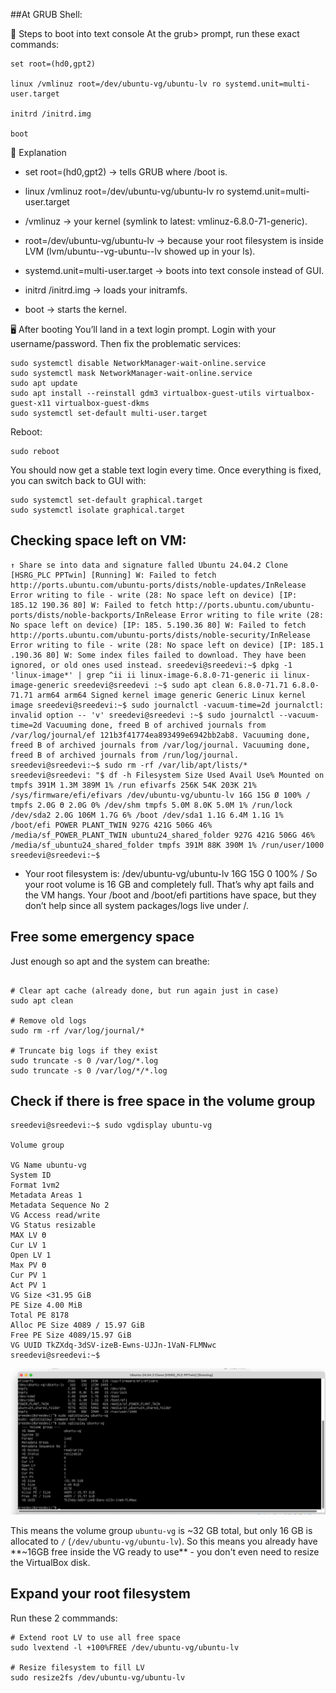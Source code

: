 

##At GRUB Shell:

🔧 Steps to boot into text console
At the grub> prompt, run these exact commands:
```
set root=(hd0,gpt2)

linux /vmlinuz root=/dev/ubuntu-vg/ubuntu-lv ro systemd.unit=multi-user.target

initrd /initrd.img

boot
```

📌 Explanation

- set root=(hd0,gpt2) → tells GRUB where /boot is.

- linux /vmlinuz root=/dev/ubuntu-vg/ubuntu-lv ro systemd.unit=multi-user.target

- /vmlinuz → your kernel (symlink to latest: vmlinuz-6.8.0-71-generic).

- root=/dev/ubuntu-vg/ubuntu-lv → because your root filesystem is inside LVM (lvm/ubuntu--vg-ubuntu--lv showed up in your ls).

- systemd.unit=multi-user.target → boots into text console instead of GUI.
- initrd /initrd.img → loads your initramfs.
- boot → starts the kernel.

🖥️ After booting
You’ll land in a text login prompt.
Login with your username/password.
Then fix the problematic services:

```
sudo systemctl disable NetworkManager-wait-online.service
sudo systemctl mask NetworkManager-wait-online.service
sudo apt update
sudo apt install --reinstall gdm3 virtualbox-guest-utils virtualbox-guest-x11 virtualbox-guest-dkms
sudo systemctl set-default multi-user.target
```

Reboot:
```
sudo reboot
```

You should now get a stable text login every time.
Once everything is fixed, you can switch back to GUI with:

```
sudo systemctl set-default graphical.target
sudo systemctl isolate graphical.target
```


## Checking space left on VM:

```
↑ Share se into data and signature falled Ubuntu 24.04.2 Clone [HSRG_PLC PPTwin] [Running] W: Failed to fetch http://ports.ubuntu.com/ubuntu-ports/dists/noble-updates/InRelease Error writing to file - write (28: No space left on device) [IP: 185.12 190.36 80] W: Failed to fetch http://ports.ubuntu.com/ubuntu-ports/dists/noble-backports/InRelease Error writing to file write (28: No space left on device) [IP: 185. 5.190.36 80] W: Failed to fetch http://ports.ubuntu.com/ubuntu-ports/dists/noble-security/InRelease Error writing to file - write (28: No space left on device) [IP: 185.1 .190.36 80] W: Some index files failed to download. They have been ignored, or old ones used instead. sreedevi@sreedevi:~$ dpkg -1 'linux-image*' | grep ^ii ii linux-image-6.8.0-71-generic ii linux-image-generic sreedevi@sreedevi :~$ sudo apt clean 6.8.0-71.71 6.8.0-71.71 arm64 arm64 Signed kernel image generic Generic Linux kernel image sreedevi@sreedevi:~$ sudo journalctl -vacuum-time=2d journalctl: invalid option -- 'v' sreedevi@sreedevi :~$ sudo journalctl --vacuum-time=2d Vacuuming done, freed B of archived journals from /var/log/journal/ef 121b3f41774ea893499e6942bb2ab8. Vacuuming done, freed B of archived journals from /var/log/journal. Vacuuming done, freed B of archived journals from /run/log/journal. sreedevi@sreedevi:~$ sudo rm -rf /var/lib/apt/lists/* sreedevi@sreedevi: "$ df -h Filesystem Size Used Avail Use% Mounted on tmpfs 391M 1.3M 389M 1% /run efivarfs 256K 54K 203K 21% /sys/firmware/efi/efivars /dev/ubuntu-vg/ubuntu-lv 16G 15G Ø 100% / tmpfs 2.0G Ө 2.0G 0% /dev/shm tmpfs 5.0M 8.0K 5.0M 1% /run/lock /dev/sda2 2.0G 106M 1.7G 6% /boot /dev/sda1 1.1G 6.4M 1.1G 1% /boot/efi POWER PLANT_TWIN 927G 421G 506G 46% /media/sf_POWER_PLANT_TWIN ubuntu24_shared_folder 927G 421G 506G 46% /media/sf_ubuntu24_shared_folder tmpfs 391M 88K 390M 1% /run/user/1000 sreedevi@sreedevi:~$
```



- Your root filesystem is:
/dev/ubuntu-vg/ubuntu-lv   16G   15G   0   100%   /
So your root volume is 16 GB and completely full. That’s why apt fails and the VM hangs.
Your /boot and /boot/efi partitions have space, but they don’t help since all system packages/logs live under /.


## Free some emergency space
Just enough so apt and the system can breathe:

```

# Clear apt cache (already done, but run again just in case)
sudo apt clean

# Remove old logs
sudo rm -rf /var/log/journal/*

# Truncate big logs if they exist
sudo truncate -s 0 /var/log/*.log
sudo truncate -s 0 /var/log/*/*.log
```


## Check if there is free space in the volume group

```
sreedevi@sreedevi:~$ sudo vgdisplay ubuntu-vg 

Volume group 

VG Name ubuntu-vg 
System ID 
Format 1vm2 
Metadata Areas 1 
Metadata Sequence No 2 
VG Access read/write 
VG Status resizable 
MAX LV Ө 
Cur LV 1 
Open LV 1 
Max PV Ө 
Cur PV 1 
Act PV 1 
VG Size <31.95 GiB 
PE Size 4.00 MiB 
Total PE 8178 
Alloc PE Size 4089 / 15.97 GiB 
Free PE Size 4089/15.97 GiB 
VG UUID TkZXdq-3dSV-izeB-Ewns-UJJn-1VaN-FLMNwc 
sreedevi@sreedevi:~$
```

![alt text](image-1.png)

This means the volume group `ubuntu-vg` is ~32 GB total, but only 16 GB is allocated to `/` (`/dev/ubuntu-vg/ubuntu-lv`).
So this means you already have **~16GB free inside the VG ready to use** - you don't even need to resize the VirtualBox disk.


## Expand your root filesystem

Run these 2 commmands:
```
# Extend root LV to use all free space
sudo lvextend -l +100%FREE /dev/ubuntu-vg/ubuntu-lv

# Resize filesystem to fill LV
sudo resize2fs /dev/ubuntu-vg/ubuntu-lv
```



